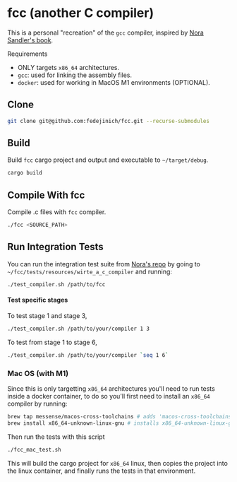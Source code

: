 # fcc (another C compiler)

This is a personal "recreation" of the `gcc` compiler, inspired by [Nora Sandler's book](https://norasandler.com/2022/03/29/Write-a-C-Compiler-the-Book.html).

Requirements
- ONLY targets `x86_64` architectures.
- `gcc`: used for linking the assembly files.
- `docker`: used for working in MacOS M1 environments (OPTIONAL).

## Clone

```bash
git clone git@github.com:fedejinich/fcc.git --recurse-submodules
```

## Build

Build `fcc` cargo project and output and executable to `~/target/debug`.

```bash
cargo build
```

## Compile With fcc

Compile .c files with `fcc` compiler.

```bash 
./fcc <SOURCE_PATH>
```

## Run Integration Tests 

You can run the integration test suite from [Nora's repo](https://github.com/nlsandler/write_a_c_compiler) by going to `~/fcc/tests/resources/wirte_a_c_compiler` and running:

```
./test_compiler.sh /path/to/fcc
```

#### Test specific stages

To test stage 1 and stage 3,

```bash
./test_compiler.sh /path/to/your/compiler 1 3
```

To test from stage 1 to stage 6,

```bash
./test_compiler.sh /path/to/your/compiler `seq 1 6`
```

### Mac OS (with M1)

Since this is only targetting `x86_64` architectures you'll need to run tests inside a docker container, to do so you'll first need to install an `x86_64` compiler by running:

```bash
brew tap messense/macos-cross-toolchains # adds 'macos-cross-toolchains'
brew install x86_64-unknown-linux-gnu # installs x86_64-unknown-linux-gnu toolchain
```

Then run the tests with this script

```bash
./fcc_mac_test.sh
```

This will build the cargo project for `x86_64` linux, then copies the project into the linux container, and finally runs the tests in that environment.